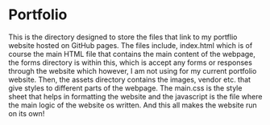 # Portfolio
This is the directory designed to store the files that link to my portflio website hosted on GitHub pages. The files include, index.html which is of course the main HTML file that contains the main content of the webpage, the forms directory is within this, which is accept any forms or responses through the website which however, I am not using for my current portfolio website. Then, the assets directory contains the images, vendor etc. that give styles to different parts of the webpage. The main.css is the style sheet that helps in formatting the website and the javascript is the file where the main logic of the website os written. And this all makes the website run on its own!
